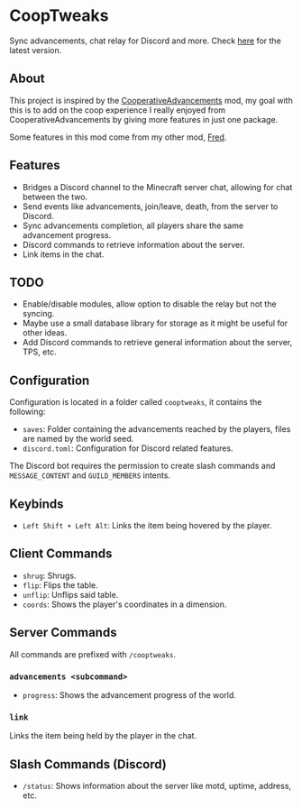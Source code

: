 # CoopTweaks

Sync advancements, chat relay for Discord and more. Check [here](https://github.com/Kyagara/CoopTweaks/actions) for the latest version.

## About

This project is inspired by the [CooperativeAdvancements](https://modrinth.com/mod/cooperative-advancements) mod, my
goal with this is to add on the coop experience I really enjoyed from CooperativeAdvancements by giving more features in just one package.

Some features in this mod come from my other mod, [Fred](https://github.com/Kyagara/fred).

## Features

- Bridges a Discord channel to the Minecraft server chat, allowing for chat between the two.
- Send events like advancements, join/leave, death, from the server to Discord.
- Sync advancements completion, all players share the same advancement progress.
- Discord commands to retrieve information about the server.
- Link items in the chat.

## TODO

- Enable/disable modules, allow option to disable the relay but not the syncing.
- Maybe use a small database library for storage as it might be useful for other ideas.
- Add Discord commands to retrieve general information about the server, TPS, etc.

## Configuration

Configuration is located in a folder called `cooptweaks`, it contains the following:

- `saves`: Folder containing the advancements reached by the players, files are named by the world seed.
- `discord.toml`: Configuration for Discord related features.

The Discord bot requires the permission to create slash commands and `MESSAGE_CONTENT` and `GUILD_MEMBERS` intents.

## Keybinds

- `Left Shift + Left Alt`: Links the item being hovered by the player.

## Client Commands

- `shrug`: Shrugs.
- `flip`: Flips the table.
- `unflip`: Unflips said table.
- `coords`: Shows the player's coordinates in a dimension.

## Server Commands

All commands are prefixed with `/cooptweaks`.

### `advancements <subcommand>`

- `progress`: Shows the advancement progress of the world.

### `link`

Links the item being held by the player in the chat.

## Slash Commands (Discord)

- `/status`: Shows information about the server like motd, uptime, address, etc.
